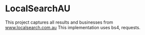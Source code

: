 # LocalSearchAU

This project captures all results and businesses from www.localsearch.com.au
This implementation uses bs4, requests.
